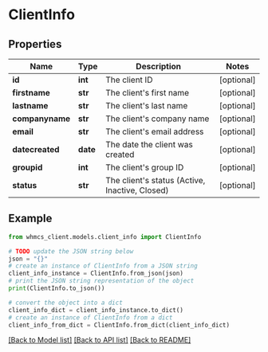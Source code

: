# ClientInfo


## Properties

Name | Type | Description | Notes
------------ | ------------- | ------------- | -------------
**id** | **int** | The client ID | [optional] 
**firstname** | **str** | The client&#39;s first name | [optional] 
**lastname** | **str** | The client&#39;s last name | [optional] 
**companyname** | **str** | The client&#39;s company name | [optional] 
**email** | **str** | The client&#39;s email address | [optional] 
**datecreated** | **date** | The date the client was created | [optional] 
**groupid** | **int** | The client&#39;s group ID | [optional] 
**status** | **str** | The client&#39;s status (Active, Inactive, Closed) | [optional] 

## Example

```python
from whmcs_client.models.client_info import ClientInfo

# TODO update the JSON string below
json = "{}"
# create an instance of ClientInfo from a JSON string
client_info_instance = ClientInfo.from_json(json)
# print the JSON string representation of the object
print(ClientInfo.to_json())

# convert the object into a dict
client_info_dict = client_info_instance.to_dict()
# create an instance of ClientInfo from a dict
client_info_from_dict = ClientInfo.from_dict(client_info_dict)
```
[[Back to Model list]](../README.md#documentation-for-models) [[Back to API list]](../README.md#documentation-for-api-endpoints) [[Back to README]](../README.md)


